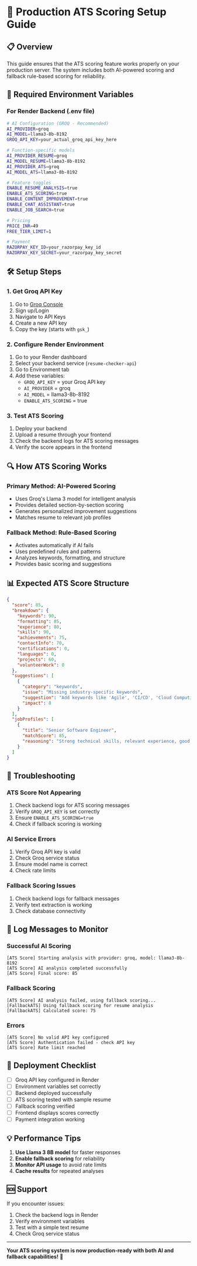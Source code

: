 # 🚀 Production ATS Scoring Setup Guide

## 📋 **Overview**
This guide ensures that the ATS scoring feature works properly on your production server. The system includes both AI-powered scoring and fallback rule-based scoring for reliability.

## 🔑 **Required Environment Variables**

### **For Render Backend (.env file)**
```bash
# AI Configuration (GROQ - Recommended)
AI_PROVIDER=groq
AI_MODEL=llama3-8b-8192
GROQ_API_KEY=your_actual_groq_api_key_here

# Function-specific models
AI_PROVIDER_RESUME=groq
AI_MODEL_RESUME=llama3-8b-8192
AI_PROVIDER_ATS=groq
AI_MODEL_ATS=llama3-8b-8192

# Feature toggles
ENABLE_RESUME_ANALYSIS=true
ENABLE_ATS_SCORING=true
ENABLE_CONTENT_IMPROVEMENT=true
ENABLE_CHAT_ASSISTANT=true
ENABLE_JOB_SEARCH=true

# Pricing
PRICE_INR=49
FREE_TIER_LIMIT=1

# Payment
RAZORPAY_KEY_ID=your_razorpay_key_id
RAZORPAY_KEY_SECRET=your_razorpay_key_secret
```

## 🛠️ **Setup Steps**

### **1. Get Groq API Key**
1. Go to [Groq Console](https://console.groq.com/)
2. Sign up/Login
3. Navigate to API Keys
4. Create a new API key
5. Copy the key (starts with `gsk_`)

### **2. Configure Render Environment**
1. Go to your Render dashboard
2. Select your backend service (`resume-checker-api`)
3. Go to Environment tab
4. Add these variables:
   - `GROQ_API_KEY` = your Groq API key
   - `AI_PROVIDER` = groq
   - `AI_MODEL` = llama3-8b-8192
   - `ENABLE_ATS_SCORING` = true

### **3. Test ATS Scoring**
1. Deploy your backend
2. Upload a resume through your frontend
3. Check the backend logs for ATS scoring messages
4. Verify the score appears in the frontend

## 🔍 **How ATS Scoring Works**

### **Primary Method: AI-Powered Scoring**
- Uses Groq's Llama 3 model for intelligent analysis
- Provides detailed section-by-section scoring
- Generates personalized improvement suggestions
- Matches resume to relevant job profiles

### **Fallback Method: Rule-Based Scoring**
- Activates automatically if AI fails
- Uses predefined rules and patterns
- Analyzes keywords, formatting, and structure
- Provides basic scoring and suggestions

## 📊 **Expected ATS Score Structure**

```json
{
  "score": 85,
  "breakdown": {
    "keywords": 90,
    "formatting": 85,
    "experience": 80,
    "skills": 90,
    "achievements": 75,
    "contactInfo": 70,
    "certifications": 0,
    "languages": 0,
    "projects": 60,
    "volunteerWork": 0
  },
  "suggestions": [
    {
      "category": "keywords",
      "issue": "Missing industry-specific keywords",
      "suggestion": "Add keywords like 'Agile', 'CI/CD', 'Cloud Computing'",
      "impact": 8
    }
  ],
  "jobProfiles": [
    {
      "title": "Senior Software Engineer",
      "matchScore": 85,
      "reasoning": "Strong technical skills, relevant experience, good project portfolio"
    }
  ]
}
```

## 🚨 **Troubleshooting**

### **ATS Score Not Appearing**
1. Check backend logs for ATS scoring messages
2. Verify `GROQ_API_KEY` is set correctly
3. Ensure `ENABLE_ATS_SCORING=true`
4. Check if fallback scoring is working

### **AI Service Errors**
1. Verify Groq API key is valid
2. Check Groq service status
3. Ensure model name is correct
4. Check rate limits

### **Fallback Scoring Issues**
1. Check backend logs for fallback messages
2. Verify text extraction is working
3. Check database connectivity

## 📝 **Log Messages to Monitor**

### **Successful AI Scoring**
```
[ATS Score] Starting analysis with provider: groq, model: llama3-8b-8192
[ATS Score] AI analysis completed successfully
[ATS Score] Final score: 85
```

### **Fallback Scoring**
```
[ATS Score] AI analysis failed, using fallback scoring...
[FallbackATS] Using fallback scoring for resume analysis
[FallbackATS] Calculated score: 75
```

### **Errors**
```
[ATS Score] No valid API key configured
[ATS Score] Authentication failed - check API key
[ATS Score] Rate limit reached
```

## 🔄 **Deployment Checklist**

- [ ] Groq API key configured in Render
- [ ] Environment variables set correctly
- [ ] Backend deployed successfully
- [ ] ATS scoring tested with sample resume
- [ ] Fallback scoring verified
- [ ] Frontend displays scores correctly
- [ ] Payment integration working

## 💡 **Performance Tips**

1. **Use Llama 3 8B model** for faster responses
2. **Enable fallback scoring** for reliability
3. **Monitor API usage** to avoid rate limits
4. **Cache results** for repeated analyses

## 🆘 **Support**

If you encounter issues:
1. Check the backend logs in Render
2. Verify environment variables
3. Test with a simple text resume
4. Check Groq service status

---

**Your ATS scoring system is now production-ready with both AI and fallback capabilities!** 🎯
